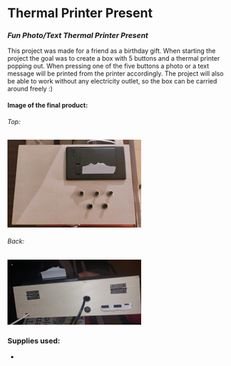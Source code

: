 # Thermal Printer Present
### _Fun Photo/Text Thermal Printer Present_

This project was made for a friend as a birthday gift.
When starting the project the goal was to create a box with 5 buttons and a thermal printer popping out.
When pressing one of the five buttons a photo or a text message will be printed from the printer accordingly.
The project will also be able to work without any electricity outlet, so the box can be carried around freely :)

#### Image of the final product:
###### Top:
<img src="https://github.com/jakored1/pi-thermal-printer/blob/main/photos-for-readme/TopViewPic.jpeg?raw=true" alt="drawing" width="300"/>

###### Back:
<img src="https://github.com/jakored1/pi-thermal-printer/blob/main/photos-for-readme/BackPic.jpeg?raw=true" alt="drawing" width="300"/>

### Supplies used:
- 
